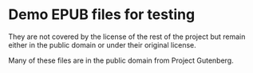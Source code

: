 # Demo EPUB files for testing

They are not covered by the license of the rest of the project but remain either in the public domain or under their original license.

Many of these files are in the public domain from Project Gutenberg. 